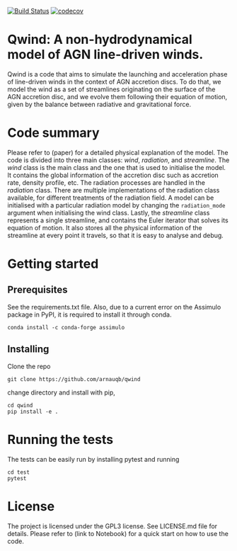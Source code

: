 [![Build Status](https://travis-ci.org/arnauqb/qwind.svg?branch=master)](https://travis-ci.org/arnauqb/qwind)
[![codecov](https://codecov.io/gh/arnauqb/qwind/branch/master/graph/badge.svg)](https://codecov.io/gh/arnauqb/qwind)

Qwind: A non-hydrodynamical model of AGN line-driven winds.
===========================================================


Qwind is a code that aims to simulate the launching and acceleration phase of line-driven winds in the context of AGN accretion discs. To do that, we model the wind as a set of streamlines originating on the surface of the AGN accretion disc, and we evolve them following their equation of motion, given by the balance between radiative and gravitational force.

Code summary
============

Please refer to (paper) for a detailed physical explanation of the model. The code is divided into three main classes: <em>wind</em>, <em>radiation</em>, and <em>streamline</em>. The <em>wind</em> class is the main class and the one that is used to initialise the model. It contains the global information of the accretion disc such as accretion rate, density profile, etc. The radiation processes are handled in the <em>radiation</em> class. There are multiple implementations of the radiation class available, for different treatments of the radiation field. A model can be initialised with a particular radiation model by changing the ``radiation_mode`` argument when initialising the wind class. Lastly, the <em>streamline</em> class represents a single streamline, and contains the Euler iterator that solves its equation of motion. It also stores all the physical information of the streamline  at every point it travels, so that it is easy to analyse and debug.

Getting started
===============

Prerequisites
-------------

See the requirements.txt file. Also, due to a current error on the Assimulo package in PyPI, it is required to install it through conda.

```
conda install -c conda-forge assimulo
```

Installing
----------

Clone the repo

```
git clone https://github.com/arnauqb/qwind
```

change directory and install with pip,

```
cd qwind
pip install -e .
```

Running the tests
=================

The tests can be easily run by installing pytest and running

```
cd test
pytest
```

License
=======

The project is licensed under the GPL3 license. See LICENSE.md file for details.
Please refer to (link to Notebook) for a quick start on how to use the code.
























